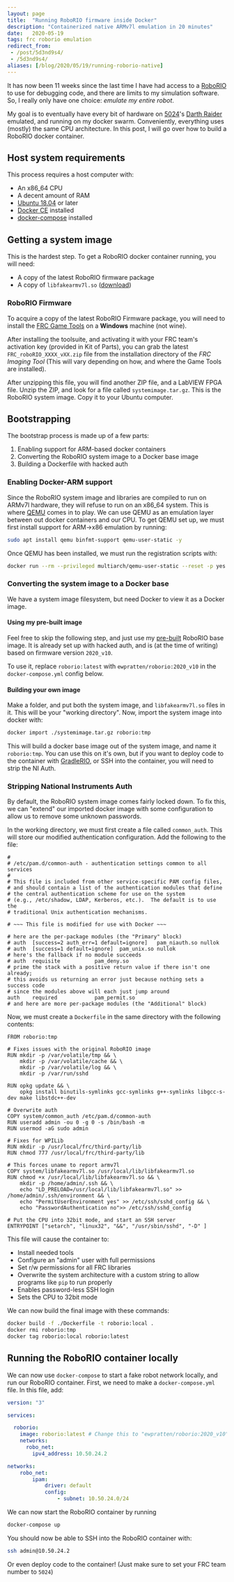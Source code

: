 ```yaml
---
layout: page
title:  "Running RoboRIO firmware inside Docker"
description: "Containerized native ARMv7l emulation in 20 minutes"
date:   2020-05-19
tags: frc roborio emulation
redirect_from: 
 - /post/5d3nd9s4/
 - /5d3nd9s4/
aliases: [/blog/2020/05/19/running-roborio-native]
---
```


It has now been 11 weeks since the last time I have had access to a [RoboRIO](https://www.ni.com/en-ca/support/model.roborio.html) to use for debugging code, and there are limits to my simulation software. So, I really only have one choice: *emulate my entire robot*.

My goal is to eventually have every bit of hardware on [5024](https://www.thebluealliance.com/team/5024)'s [Darth Raider](https://cs.5024.ca/webdocs/docs/robots/darthRaider) emulated, and running on my docker swarm. Conveniently, everything uses (mostly) the same CPU architecture. In this post, I will go over how to build a RoboRIO docker container.

## Host system requirements

This process requires a host computer with:
 - An x86_64 CPU
 - A decent amount of RAM
 - [Ubuntu 18.04](https://mirrors.lug.mtu.edu/ubuntu-releases/18.04/) or later
 - [Docker CE](https://docs.docker.com/engine/install/debian/) installed
 - [docker-compose](https://docs.docker.com/compose/install/) installed

## Getting a system image

This is the hardest step. To get a RoboRIO docker container running, you will need:
 - A copy of the latest RoboRIO firmware package
 - A copy of `libfakearmv7l.so` ([download](https://github.com/robotpy/fakearmv7l/releases/download/v1/libfakearmv7l.so))

### RoboRIO Firmware

To acquire a copy of the latest RoboRIO Firmware package, you will need to install the [FRC Game Tools](https://www.ni.com/en-ca/support/downloads/drivers/download.frc-game-tools.html) on a **Windows** machine (not wine).

After installing the toolsuite, and activating it with your FRC team's activation key (provided in Kit of Parts), you can grab the latest `FRC_roboRIO_XXXX_vXX.zip` file from the installation directory of the *FRC Imaging Tool* (This will vary depending on how, and where the Game Tools are installed).

After unzipping this file, you will find another ZIP file, and a LabVIEW FPGA file. Unzip the ZIP, and look for a file called `systemimage.tar.gz`. This is the RoboRIO system image. Copy it to your Ubuntu computer.

## Bootstrapping

The bootstrap process is made up of a few parts:

 1. Enabling support for ARM-based docker containers
 2. Converting the RoboRIO system image to a Docker base image
 3. Building a Dockerfile with hacked auth

### Enabling Docker-ARM support

Since the RoboRIO system image and libraries are compiled to run on ARMv7l hardware, they will refuse to run on an x86_64 system. This is where [QEMU](https://www.qemu.org/) comes in to play. We can use QEMU as an emulation layer between out docker containers and our CPU. To get QEMU set up, we must first install support for ARM->x86 emulation by running:

```sh
sudo apt install qemu binfmt-support qemu-user-static -y
```

Once QEMU has been installed, we must run the registration scripts with:

```sh
docker run --rm --privileged multiarch/qemu-user-static --reset -p yes
```

### Converting the system image to a Docker base

We have a system image filesystem, but need Docker to view it as a Docker image. 

#### Using my pre-built image

Feel free to skip the following step, and just use my [pre-built](https://hub.docker.com/r/ewpratten/roborio) RoboRIO base image. It is already set up with hacked auth, and is (at the time of writing) based on firmware version `2020_v10`.

To use it, replace `roborio:latest` with `ewpratten/roborio:2020_v10` in the `docker-compose.yml` config below.

#### Building your own image

Make a folder, and put both the system image, and `libfakearmv7l.so` files in it. This will be your "working directory". Now, import the system image into docker with:

```sh
docker import ./systemimage.tar.gz roborio:tmp
```

This will build a docker base image out of the system image, and name it `roborio:tmp`. You can use this on it's own, but if you want to deploy code to the container with [GradleRIO](https://github.com/wpilibsuite/GradleRIO), or SSH into the container, you will need to strip the NI Auth.

### Stripping National Instruments Auth

By default, the RoboRIO system image comes fairly locked down. To fix this, we can "extend" our imported docker image with some configuration to allow us to remove some unknown passwords.

In the working directory, we must first create a file called `common_auth`. This will store our modified authentication configuration. Add the following to the file:

```
#
# /etc/pam.d/common-auth - authentication settings common to all services
#
# This file is included from other service-specific PAM config files,
# and should contain a list of the authentication modules that define
# the central authentication scheme for use on the system
# (e.g., /etc/shadow, LDAP, Kerberos, etc.).  The default is to use the
# traditional Unix authentication mechanisms.

# ~~~ This file is modified for use with Docker ~~~ 

# here are the per-package modules (the "Primary" block)
# auth	[success=2 auth_err=1 default=ignore]	pam_niauth.so nullok
# auth	[success=1 default=ignore]	pam_unix.so nullok
# here's the fallback if no module succeeds
# auth	requisite			pam_deny.so
# prime the stack with a positive return value if there isn't one already;
# this avoids us returning an error just because nothing sets a success code
# since the modules above will each just jump around
auth	required			pam_permit.so
# and here are more per-package modules (the "Additional" block)

```

Now, we must create a `Dockerfile` in the same directory with the following contents:

```
FROM roborio:tmp

# Fixes issues with the original RoboRIO image
RUN mkdir -p /var/volatile/tmp && \
    mkdir -p /var/volatile/cache && \
    mkdir -p /var/volatile/log && \
    mkdir -p /var/run/sshd

RUN opkg update && \
    opkg install binutils-symlinks gcc-symlinks g++-symlinks libgcc-s-dev make libstdc++-dev

# Overwrite auth
COPY system/common_auth /etc/pam.d/common-auth
RUN useradd admin -ou 0 -g 0 -s /bin/bash -m
RUN usermod -aG sudo admin

# Fixes for WPILib
RUN mkdir -p /usr/local/frc/third-party/lib
RUN chmod 777 /usr/local/frc/third-party/lib

# This forces uname to report armv7l
COPY system/libfakearmv7l.so /usr/local/lib/libfakearmv7l.so
RUN chmod +x /usr/local/lib/libfakearmv7l.so && \
    mkdir -p /home/admin/.ssh && \ 
    echo "LD_PRELOAD=/usr/local/lib/libfakearmv7l.so" >> /home/admin/.ssh/environment && \
    echo "PermitUserEnvironment yes" >> /etc/ssh/sshd_config && \
    echo "PasswordAuthentication no">> /etc/ssh/sshd_config

# Put the CPU into 32bit mode, and start an SSH server
ENTRYPOINT ["setarch", "linux32", "&&", "/usr/sbin/sshd", "-D" ]
```

This file will cause the container to:
 - Install needed tools
 - Configure an "admin" user with full permissions
 - Set r/w permissions for all FRC libraries
 - Overwrite the system architecture with a custom string to allow programs like `pip` to run properly
 - Enables password-less SSH login
 - Sets the CPU to 32bit mode

We can now build the final image with these commands:

```sh
docker build -f ./Dockerfile -t roborio:local .
docker rmi roborio:tmp
docker tag roborio:local roborio:latest
```

## Running the RoboRIO container locally

We can now use `docker-compose` to start a fake robot network locally, and run our RoboRIO container. First, we need to make a `docker-compose.yml` file. In this file, add:

```yml
version: "3"

services:

  roborio:
    image: roborio:latest # Change this to "ewpratten/roborio:2020_v10" if using my pre-built image
    networks:
      robo_net:
        ipv4_address: 10.50.24.2

networks:
    robo_net:
        ipam:
            driver: default
            config:
                - subnet: 10.50.24.0/24
```

We can now start the RoboRIO container by running

```sh
docker-compose up
```

You should now be able to SSH into the RoboRIO container with:

```sh
ssh admin@10.50.24.2
```

Or even deploy code to the container! (Just make sure to set your FRC team number to `5024`)